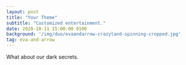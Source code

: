 ```yaml
---
layout: post
title: "Your Theme"
subtitle: "Customized entertainment."
date: 2020-10-11 15:00:00 0100
background: '/img/duo/evaandarrow-crazyland-spinning-cropped.jpg'
tag: eva-and-arrow
---
```


What about our dark secrets.